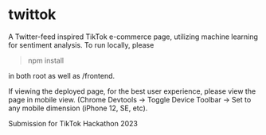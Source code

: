 # twittok

A Twitter-feed inspired TikTok e-commerce page, utilizing machine learning for sentiment analysis. To run locally, please

> npm install

in both root as well as /frontend.

If viewing the deployed page, for the best user experience, please view the page in mobile view. (Chrome Devtools → Toggle Device Toolbar → Set to any mobile dimension (iPhone 12, SE, etc).

Submission for TikTok Hackathon 2023
